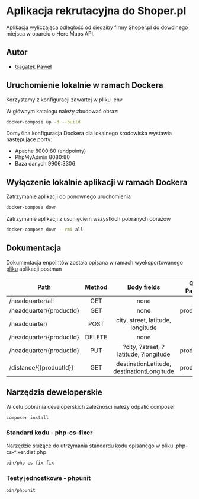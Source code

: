 # Aplikacja rekrutacyjna do Shoper.pl

Aplikacja wyliczająca odległość od siedziby firmy Shoper.pl do dowolnego miejsca w oparciu
o Here Maps API.

## Autor
- [Gagatek Paweł](https://www.linkedin.com/in/pawel-gagatek/)

## Uruchomienie lokalnie w ramach Dockera 

Korzystamy z konfiguracji zawartej w pliku .env

W głównym katalogu należy zbudować obraz:

```bash
docker-compose up -d --build
```

Domyślna konfiguracja Dockera dla lokalnego środowiska wystawia następujące porty:
- Apache 8000:80 (endpointy)
- PhpMyAdmin 8080:80
- Baza danych  9906:3306

## Wyłączenie lokalnie aplikacji w ramach Dockera

Zatrzymanie aplikacji do ponownego uruchomienia
```bash
docker-compose down
```

Zatrzymanie aplikacji z usunięciem wszystkich pobranych obrazów
```bash
docker-compose down --rmi all
```

## Dokumentacja

Dokumentacja enpointów została opisana w ramach wyeksportowanego [pliku](shoperApi.postman_collection.json) aplikacji postman

|           Path           |  Method |                 Body fields                | Query Params |
|--------------------------|:-------:|:------------------------------------------:|-------------:|
| /headquarter/all         |   GET   |                    none                    |      none    |
| /headquarter/{productId} |   GET   |                    none                    |   productId  |
| /headquarter/            |   POST  |    city, street, latitude, longitude       |      none    |
| /headquarter/{productId} |  DELETE |                    none                    |      none    |
| /headquarter/{productId} |   PUT   |    ?city, ?street, ?latitude, ?longitude   |   productId  |
| /distance/{{productId}}  |   GET   | destinationLatitude, destinationtLongitude |   productId  |
## Narzędzia deweloperskie

W celu pobrania developerskich zależności należy odpalić composer

```bash
composer install
```

### Standard kodu - php-cs-fixer

Narzędzie służące do utrzymania standardu kodu opisanego w pliku .php-cs-fixer.dist.php

```bash
bin/php-cs-fix fix
```

### Testy jednostkowe - phpunit

```bash
bin/phpunit
```